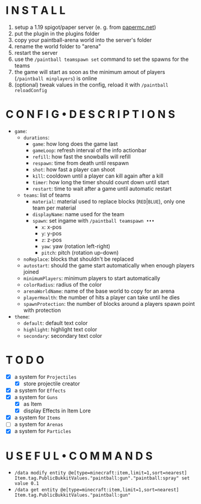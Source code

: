 # I N S T A L L

1. setup a 1.19 spigot/paper server (e. g. from [papermc.net](https://papermc.io/downloads))
1. put the plugin in the plugins folder
1. copy your paintball-arena world into the server's folder
1. rename the world folder to "arena"
1. restart the server
1. use the `/paintball teamspawn set` command to set the spawns for the teams
1. the game will start as soon as the minimum amout of players (`/paintball minplayers`) is online
1. (optional) tweak values in the config, reload it with `/paintball reloadConfig`

# C O N F I G  • D E S C R I P T I O N S

- `game`:
  - `durations`:
    - `game`:     how long does the game last
    - `gameLoop`: refresh interval of the info actionbar
    - `refill`:   how fast the snowballs will refill
    - `respawn`:  time from death until respawn
    - `shot`:     how fast a player can shoot
    - `kill`:     cooldown until a player can kill again after a kill
    - `timer`:    how long the timer should count down until start
    - `restart`:  time to wait after a game until automatic restart
  - `teams`: list of teams
    - `material`: material used to replace blocks (`RED`|`BLUE`), only one team per material
    - `displayName`: name used for the team
    - `spawn`: set ingame with `/paintball teamspawn •••` 
      - `x`:   x-pos
      - `y`:   y-pos
      - `z`:   z-pos
      - `yaw`: yaw (rotation left-right)
      - `pitch`: pitch (rotation up-down)
  - `noReplace`:  blocks that shouldn't be replaced
  - `autostart`:  should the game start automatically when enough players joined
  - `minimumPlayers`: minimum players to start automatically
  - `colorRadius`: radius of the color
  - `arenaWorldName`: name of the base world to copy for an arena
  - `playerHealth`: the number of hits a player can take until he dies
  - `spawnProtection`: the number of blocks around a players spawn point with protection
- `theme`:
  - `default`:   default text color
  - `highlight`: highlight text color
  - `secondary`: secondary text color

# T O D O

- [x] a system for `Projectiles`
  - [x] store projectile creator
- [x] a system for `Effects`
- [x] a system for `Guns`
  - [x] as Item
  - [x] display Effects in Item Lore
- [x] a system for `Items`
- [ ] a system for `Arenas`
- [x] a system for `Particles` 

# U S E F U L • C O M M A N D S

- `/data modify entity @e[type=minecraft:item,limit=1,sort=nearest] Item.tag.PublicBukkitValues."paintball:gun"."paintball:spray" set value 0.1`
- `/data get entity @e[type=minecraft:item,limit=1,sort=nearest] Item.tag.PublicBukkitValues."paintball:gun"`
